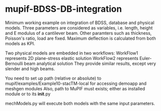 # mupif-BDSS-DB-integration
Minimum working example on integration of BDSS, database and physical models.
Three parameters are considered as variables, i.e. length, height and E modulus
of a cantilever beam.
Other paramters such as thickness, Poisson's ratio, load are fixed.
Maximum deflection is calculated from both models as KPI.

Two physical models are embedded in two workflows:
WorkFlow1 represents 2D plane-stress elastic solution
WorkFlow2 represents Euler-Bernoulli beam analytical solution
They provide similar results, except very slender and high beams.

You need to set up path (relative or absolute) to
mupif/examples/Example10-stacTM-local for accessing demoapp and meshgen modules
Also, path to MuPIF must exists; either as installed module or to its __init__.py

mechModels.py will execute both models with the same input parameters.
